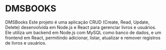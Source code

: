 # DMSBOOKS
DMSBooks Este projeto é uma aplicação CRUD (Create, Read, Update, Delete) desenvolvida em Node.js e React para gerenciar livros e usuários. Ele utiliza um backend em Node.js com MySQL como banco de dados, e um frontend em React, permitindo adicionar, listar, atualizar e remover registros de livros e usuários. 
